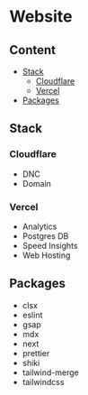 # Website

## Content

-   [Stack](#stack)
    -   [Cloudflare](#cloudflare)
    -   [Vercel](#vercel)
-   [Packages](#packages)

## Stack

### Cloudflare

-   DNC
-   Domain

### Vercel

-   Analytics
-   Postgres DB
-   Speed Insights
-   Web Hosting

## Packages

-   clsx
-   eslint
-   gsap
-   mdx
-   next
-   prettier
-   shiki
-   tailwind-merge
-   tailwindcss

